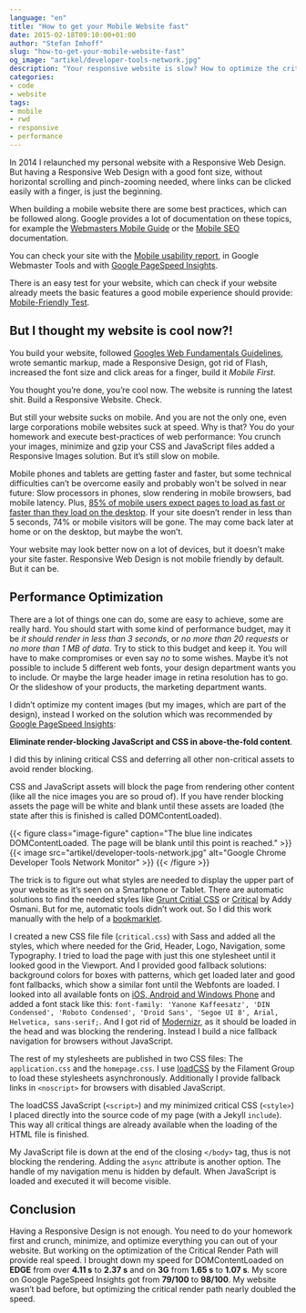 ```yaml
---
language: "en"
title: "How to get your Mobile Website fast"
date: 2015-02-18T09:10:00+01:00
author: "Stefan Imhoff"
slug: "how-to-get-your-mobile-website-fast"
og_image: "artikel/developer-tools-network.jpg"
description: "Your responsive website is slow? How to optimize the critical render path and get your mobile website fast."
categories:
- code
- website
tags:
- mobile
- rwd
- responsive
- performance
---
```


In 2014 I relaunched my personal website with a Responsive Web Design. But having a Responsive Web Design with a good font size, without horizontal scrolling and pinch-zooming needed, where links can be clicked easily with a finger, is just the beginning.

When building a mobile website there are some best practices, which can be followed along. Google provides a lot of documentation on these topics, for example the [Webmasters Mobile Guide](https://developers.google.com/webmasters/mobile-sites/) or the [Mobile SEO](https://developers.google.com/webmasters/mobile-sites/mobile-seo/) documentation.

You can check your site with the [Mobile usability report](https://www.google.com/webmasters/tools/mobile-usability), in Google Webmaster Tools and with [Google PageSpeed Insights](https://developers.google.com/speed/pagespeed/insights/).

There is an easy test for your website, which can check if your website already meets the basic features a good mobile experience should provide: [Mobile-Friendly Test](https://www.google.com/webmasters/tools/mobile-friendly/).

## But I thought my website is cool now?!
You build your website, followed [Googles Web Fundamentals Guidelines](https://developers.google.com/web/fundamentals/getting-started/), wrote semantic markup, made a Responsive Design, got rid of Flash, increased the font size and click areas for a finger, build it *Mobile First*.

You thought you’re done, you’re cool now. The website is running the latest shit. Build a Responsive Website. Check.

But still your website sucks on mobile. And you are not the only one, even large corporations mobile websites suck at speed. Why is that? You do your homework and execute best-practices of web performance: You crunch your images, minimize and gzip your CSS and JavaScript files added a Responsive Images solution. But it’s still slow on mobile.

Mobile phones and tablets are getting faster and faster, but some technical difficulties can’t be overcome easily and probably won't be solved in near future: Slow processors in phones, slow rendering in mobile browsers, bad mobile latency. Plus, [85% of mobile users expect pages to load as fast or faster than they load on the desktop](http://www.webperformancetoday.com/2013/08/06/8-mobile-performance-assumptions/). If your site doesn’t render in less than 5 seconds, 74% or mobile visitors will be gone. The may come back later at home or on the desktop, but maybe the won’t.

Your website may look better now on a lot of devices, but it doesn’t make your site faster. Responsive Web Design is not mobile friendly by default. But it can be.

## Performance Optimization
There are a lot of things one can do, some are easy to achieve, some are really hard. You should start with some kind of performance budget, may it be *it should render in less than 3 seconds*, or *no more than 20 requests* or *no more than 1 MB of data*. Try to stick to this budget and keep it. You will have to make compromises or even say *no* to some wishes. Maybe it’s not possible to include 5 different web fonts, your design department wants you to include. Or maybe the large header image in retina resolution has to go. Or the slideshow of your products, the marketing department wants.

I didn’t optimize my content images (but my images, which are part of the design), instead I worked on the solution which was recommended by [Google PageSpeed Insights](https://developers.google.com/speed/pagespeed/insights/):

**Eliminate render-blocking JavaScript and CSS in above-the-fold content**.

I did this by inlining critical CSS and deferring all other non-critical assets to avoid render blocking.

CSS and JavaScript assets will block the page from rendering other content (like all the nice images you are so proud of). If you have render blocking assets the page will be white and blank until these assets are loaded (the state after this is finished is called DOMContentLoaded).

{{< figure class="image-figure" caption="The blue line indicates DOMContentLoaded. The page will be blank until this point is reached." >}}
{{< image src="artikel/developer-tools-network.jpg" alt="Google Chrome Developer Tools Network Monitor" >}}
{{< /figure >}}

The trick is to figure out what styles are needed to display the upper part of your website as it’s seen on a Smartphone or Tablet. There are automatic solutions to find the needed styles like [Grunt Critial CSS](https://github.com/filamentgroup/grunt-criticalcss) or [Critical](https://github.com/addyosmani/critical) by Addy Osmani. But for me, automatic tools didn’t work out. So I did this work manually with the help of a [bookmarklet](https://gist.github.com/PaulKinlan/6284142).

I created a new CSS file file (`critical.css`) with Sass and added all the styles, which where needed for the Grid, Header, Logo, Navigation, some Typography. I tried to load the page with just this one stylesheet until it looked good in the Viewport. And I provided good fallback solutions: background colors for boxes with patterns, which get loaded later and good font fallbacks, which show a similar font until the Webfonts are loaded. I looked into all available fonts on [iOS, Android and Windows Phone](http://iosfonts.com/) and added a font stack like this: `font-family: 'Yanone Kaffeesatz', 'DIN Condensed', 'Roboto Condensed', 'Droid Sans', 'Segoe UI 8', Arial, Helvetica, sans-serif;`.  And I got rid of [Modernizr](https://modernizr.com/), as it should be loaded in the head and was blocking the rendering. Instead I build a nice fallback navigation for browsers without JavaScript.

The rest of my stylesheets are published in two CSS files: The `application.css` and the `homepage.css`. I use [loadCSS](https://github.com/filamentgroup/loadCSS) by the Filament Group to load these stylesheets asynchronously. Additionally I provide fallback links in `<noscript>` for browsers with disabled JavaScript.

The loadCSS JavaScript (`<script>`) and my minimized critical CSS  (`<style>`) I placed directly into the source code of my page (with a Jekyll `include`). This way all critical things are already available when the loading of the HTML file is finished.

My JavaScript file is down at the end of the closing `</body>` tag, thus is not blocking the rendering. Adding the `async` attribute is another option. The handle of my navigation menu is hidden by default. When JavaScript is loaded and executed it will become visible.

## Conclusion
Having a Responsive Design is not enough. You need to do your homework first and crunch, minimize, and optimize everything you can out of your website. But working on the optimization of the Critical Render Path will provide real speed. I brought down my speed for DOMContentLoaded on **EDGE** from over **4.11 s** to **2.37 s** and on **3G** from **1.65 s** to **1.07 s**. My score on Google PageSpeed Insights got from **79/100** to **98/100**. My website wasn’t bad before, but optimizing the critical render path nearly doubled the speed.
